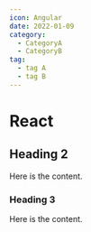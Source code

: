 ```yaml
---
icon: Angular
date: 2022-01-09
category:
  - CategoryA
  - CategoryB
tag:
  - tag A  
  - tag B
---
```


# React

## Heading 2

Here is the content.

### Heading 3

Here is the content.
